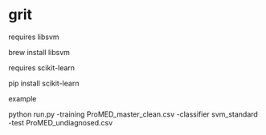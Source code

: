 grit
====

requires libsvm
  
  brew install libsvm

requires scikit-learn

  pip install scikit-learn

example

  python run.py -training ProMED_master_clean.csv -classifier svm_standard -test ProMED_undiagnosed.csv 